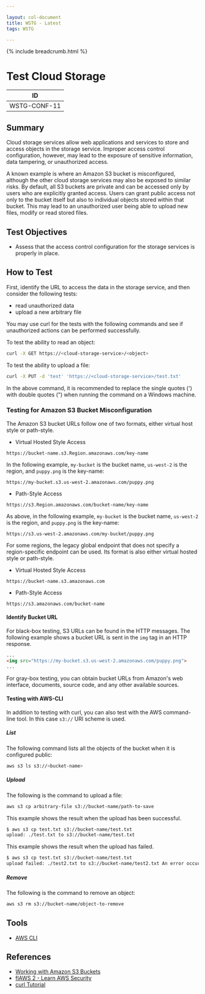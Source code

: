 ```yaml
---

layout: col-document
title: WSTG - Latest
tags: WSTG

---
```


{% include breadcrumb.html %}
# Test Cloud Storage

|ID          |
|------------|
|WSTG-CONF-11|

## Summary

Cloud storage services allow web applications and services to store and access objects in the storage service. Improper access control configuration, however, may lead to the exposure of sensitive information, data tampering, or unauthorized access.

A known example is where an Amazon S3 bucket is misconfigured, although the other cloud storage services may also be exposed to similar risks. By default, all S3 buckets are private and can be accessed only by users who are explicitly granted access. Users can grant public access not only to the bucket itself but also to individual objects stored within that bucket. This may lead to an unauthorized user being able to upload new files, modify or read stored files.

## Test Objectives

- Assess that the access control configuration for the storage services is properly in place.

## How to Test

First, identify the URL to access the data in the storage service, and then consider the following tests:

- read unauthorized data
- upload a new arbitrary file

You may use curl for the tests with the following commands and see if unauthorized actions can be performed successfully.

To test the ability to read an object:

```bash
curl -X GET https://<cloud-storage-service>/<object>
```

To test the ability to upload a file:

```bash
curl -X PUT -d 'test' 'https://<cloud-storage-service>/test.txt'
```

In the above command, it is recommended to replace the single quotes (') with double quotes (") when running the command on a Windows machine.

### Testing for Amazon S3 Bucket Misconfiguration

The Amazon S3 bucket URLs follow one of two formats, either virtual host style or path-style.

- Virtual Hosted Style Access

```text
https://bucket-name.s3.Region.amazonaws.com/key-name
```

In the following example, `my-bucket` is the bucket name, `us-west-2` is the region, and `puppy.png` is the key-name:

```text
https://my-bucket.s3.us-west-2.amazonaws.com/puppy.png
```

- Path-Style Access

```text
https://s3.Region.amazonaws.com/bucket-name/key-name
```

As above, in the following example, `my-bucket` is the bucket name, `us-west-2` is the region, and `puppy.png` is the key-name:

```text
https://s3.us-west-2.amazonaws.com/my-bucket/puppy.png
```

For some regions, the legacy global endpoint that does not specify a region-specific endpoint can be used. Its format is also either virtual hosted style or path-style.

- Virtual Hosted Style Access

```text
https://bucket-name.s3.amazonaws.com
```

- Path-Style Access

```text
https://s3.amazonaws.com/bucket-name
```

#### Identify Bucket URL

For black-box testing, S3 URLs can be found in the HTTP messages. The following example shows a bucket URL is sent in the `img` tag in an HTTP response.

```html
...
<img src="https://my-bucket.s3.us-west-2.amazonaws.com/puppy.png">
...
```

For gray-box testing, you can obtain bucket URLs from Amazon's web interface, documents, source code, and any other available sources.

#### Testing with AWS-CLI

In addition to testing with curl, you can also test with the AWS command-line tool. In this case `s3://` URI scheme is used.

##### List

The following command lists all the objects of the bucket when it is configured public:

```bash
aws s3 ls s3://<bucket-name>
```

##### Upload

The following is the command to upload a file:

```bash
aws s3 cp arbitrary-file s3://bucket-name/path-to-save
```

This example shows the result when the upload has been successful.

```bash
$ aws s3 cp test.txt s3://bucket-name/test.txt
upload: ./test.txt to s3://bucket-name/test.txt
```

This example shows the result when the upload has failed.

```bash
$ aws s3 cp test.txt s3://bucket-name/test.txt
upload failed: ./test2.txt to s3://bucket-name/test2.txt An error occurred (AccessDenied) when calling the PutObject operation: Access Denied
```

##### Remove

The following is the command to remove an object:

```bash
aws s3 rm s3://bucket-name/object-to-remove
```

## Tools

- [AWS CLI](https://aws.amazon.com/cli/)

## References

- [Working with Amazon S3 Buckets](https://docs.aws.amazon.com/AmazonS3/latest/dev/UsingBucket.html)
- [flAWS 2 - Learn AWS Security](http://flaws2.cloud)
- [curl Tutorial](https://curl.se/docs/manual.html)
